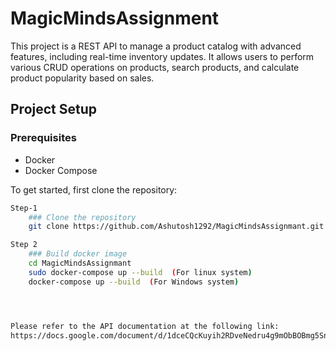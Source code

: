 # MagicMindsAssignment

This project is a REST API to manage a product catalog with advanced features, including real-time inventory updates. It allows users to perform various CRUD operations on products, search products, and calculate product popularity based on sales.

## Project Setup

### Prerequisites

- Docker
- Docker Compose



To get started, first clone the repository:

```bash
Step-1
    ### Clone the repository
    git clone https://github.com/Ashutosh1292/MagicMindsAssignmant.git

Step 2
    ### Build docker image
    cd MagicMindsAssignmant
    sudo docker-compose up --build  (For linux system)
    docker-compose up --build  (For Windows system)




Please refer to the API documentation at the following link:
https://docs.google.com/document/d/1dceCQcKuyih2RDveNedru4g9mObBOBmg5SnaGJUhHzE/edit?tab=t.0
